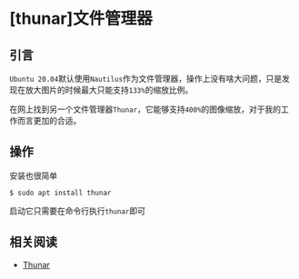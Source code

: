 
# [thunar]文件管理器

## 引言

`Ubuntu 20.04`默认使用`Nautilus`作为文件管理器，操作上没有啥大问题，只是发现在放大图片的时候最大只能支持`133%`的缩放比例。

在网上找到另一个文件管理器`Thunar`，它能够支持`400%`的图像缩放，对于我的工作而言更加的合适。

## 操作

安装也很简单

```
$ sudo apt install thunar
```

启动它只需要在命令行执行`thunar`即可

## 相关阅读

* [Thunar](https://wiki.archlinux.org/title/thunar)